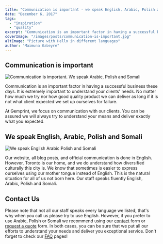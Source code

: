 ```yaml
---
title: "Communication is important - we speak English, Arabic, Polish and Somali"
date: "December 6, 2017"
tags:
  - "inspiration"
  - "quality"
excerpt: "Communication is an important factor in having a successful business these days. It is extremely important to understand your clients' needs. No matter how much we try nor how good quality product we can deliver as long if it is not what client expected we set up ourselves for failure."
coverImage: "/images/posts/communication-is-important.jpg"
altImage: "Picture with Hello in different languages"
author: "Maimuna Gabeyre"
---
```


## Communication is important

![Communication is important. We speak Arabic, Polish and Somali](/images/posts/telephone-booths.jpg)

Communication is an important factor in having a successful business these days. It is extremely important to understand your clients' needs. No matter how much we try nor how good quality product we can deliver as long if it is not what client expected we set up ourselves for failure.

At Gemprint, we focus on communication with our clients. You can be assured we will always try to understand your means and deliver exactly what you expected.

## We speak English, Arabic, Polish and Somali

![We speak English Arabic Polish and Somali](/images/posts/four-flags.png)

Our website, all blog posts, and official communication is done in English. However, Toronto is our home, and we do understand how diversified culturally this city is. We know that sometimes is easier to express ourselves using our mother tongue instead of English. This is the natural situation for all of us not born here. Our staff speaks fluently English, Arabic, Polish and Somali.

## Contact Us

Please note that not all our staff speaks every language we listed, that's why when you call us please try to use English. However, if you prefer to use Arabic, Polish or Somali we recommend using our [contact](https://gemprint.ca/contact-us/) form or [request a quote](https://gemprint.ca/request-quote/) form. In both cases, you can be sure that we put all our efforts to understand your needs and deliver you exceptional service. Don't forget to check our [FAQ](https://gemprint.ca/faqs/) pages!
